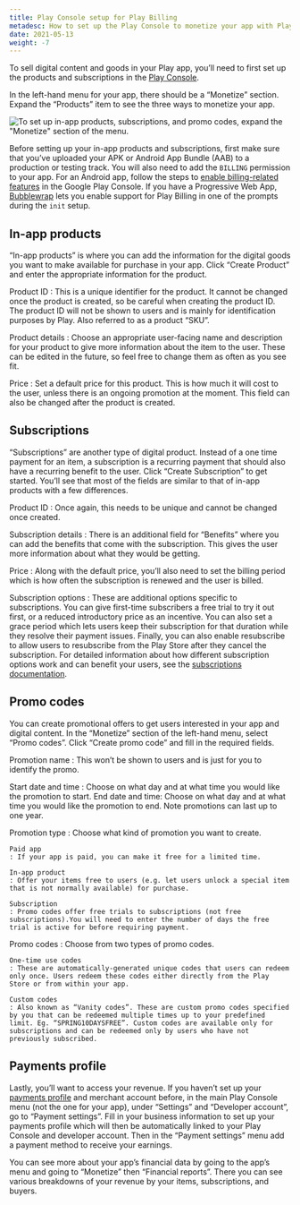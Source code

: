 ```yaml
---
title: Play Console setup for Play Billing
metadesc: How to set up the Play Console to monetize your app with Play Billing
date: 2021-05-13
weight: -7
---
```


To sell digital content and goods in your Play app, you’ll need to first set up the products and subscriptions in the [Play Console](https://play.google.com/console/developers).

In the left-hand menu for your app, there should be a “Monetize” section. Expand the “Products” item to see the three ways to monetize your app.

![To set up in-app products, subscriptions, and promo codes, expand the "Monetize" section of the menu.](/images/publish/play-console-setup-for-billing/play-console-monetize-menu.gif)

Before setting up your in-app products and subscriptions, first make sure that you’ve uploaded your APK or Android App Bundle (AAB) to a production or testing track. You will also need to add the `BILLING` permission to your app. For an Android app, follow the steps to [enable billing-related features](https://developer.android.com/google/play/billing/getting-ready) in the Google Play Console. If you have a Progressive Web App, [Bubblewrap](https://github.com/GoogleChromeLabs/bubblewrap/tree/main/packages/cli) lets you enable support for Play Billing in one of the prompts during the `init` setup.

## In-app products

“In-app products” is where you can add the information for the digital goods you want to make available for purchase in your app. Click “Create Product” and enter the appropriate information for the product.

Product ID
: This is a unique identifier for the product. It cannot be changed once the product is created, so be careful when creating the product ID. The product ID will not be shown to users and is mainly for identification purposes by Play. Also referred to as a product “SKU”.

Product details
: Choose an appropriate user-facing name and description for your product to give more information about the item to the user. These can be edited in the future, so feel free to change them as often as you see fit.

Price
: Set a default price for this product. This is how much it will cost to the user, unless there is an ongoing promotion at the moment. This field can also be changed after the product is created.

## Subscriptions

“Subscriptions” are another type of digital product. Instead of a one time payment for an item, a subscription is a recurring payment that should also have a recurring benefit to the user. Click “Create Subscription” to get started. You’ll see that most of the fields are similar to that of in-app products with a few differences.

Product ID
: Once again, this needs to be unique and cannot be changed once created.

Subscription details
: There is an additional field for “Benefits” where you can add the benefits that come with the subscription. This gives the user more information about what they would be getting.

Price
: Along with the default price, you’ll also need to set the billing period which is how often the subscription is renewed and the user is billed.

Subscription options
: These are additional options specific to subscriptions. You can give first-time subscribers a free trial to try it out first, or a reduced introductory price as an incentive. You can also set a grace period which lets users keep their subscription for that duration while they resolve their payment issues. Finally, you can also enable resubscribe to allow users to resubscribe from the Play Store after they cancel the subscription. For detailed information about how different subscription options work and can benefit your users, see the [subscriptions documentation](https://developer.android.com/google/play/billing/subscriptions).

## Promo codes

You can create promotional offers to get users interested in your app and digital content. In the “Monetize” section of the left-hand menu, select “Promo codes”. Click “Create promo code” and fill in the required fields.

Promotion name
: This won’t be shown to users and is just for you to identify the promo.

Start date and time
: Choose on what day and at what time you would like the promotion to start.
End date and time: Choose on what day and at what time you would like the promotion to end. Note promotions can last up to one year.

Promotion type
: Choose what kind of promotion you want to create.

    Paid app
    : If your app is paid, you can make it free for a limited time.

    In-app product
    : Offer your items free to users (e.g. let users unlock a special item that is not normally available) for purchase.

    Subscription
    : Promo codes offer free trials to subscriptions (not free subscriptions).You will need to enter the number of days the free trial is active for before requiring payment.

Promo codes
: Choose from two types of promo codes.

    One-time use codes
    : These are automatically-generated unique codes that users can redeem only once. Users redeem these codes either directly from the Play Store or from within your app.

    Custom codes
    : Also known as “Vanity codes”. These are custom promo codes specified by you that can be redeemed multiple times up to your predefined limit. Eg. “SPRING10DAYSFREE”. Custom codes are available only for subscriptions and can be redeemed only by users who have not previously subscribed.

## Payments profile

Lastly, you’ll want to access your revenue. If you haven’t set up your [payments profile](https://play.google.com/console/developers/paymentssettings) and merchant account before, in the main Play Console menu (not the one for your app), under “Settings” and “Developer account”, go to “Payment settings”. Fill in your business information to set up your payments profile which will then be automatically linked to your Play Console and developer account. Then in the “Payment settings” menu add a payment method to receive your earnings.

You can see more about your app’s financial data by going to the app’s menu and going to “Monetize” then “Financial reports”. There you can see various breakdowns of your revenue by your items, subscriptions, and buyers.
